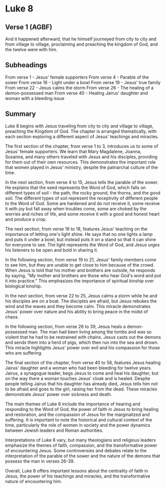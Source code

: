 # Luke 8

## Verse 1 (AGBF)

And it happened afterward, that he himself journeyed from city to city and from village to village, proclaiming and preaching the kingdom of God, and the twelve were with him.

## Subheadings

From verse 1 - Jesus' female supporters
From verse 4 - Parable of the sower
From verse 16 - Light under a bowl
From verse 19 - Jesus' true family
From verse 22 - Jesus calms the storm
From verse 26 - The healing of a demon-possessed man
From verse 40 - Healing Jairus' daughter and woman with a bleeding issue

## Summary

Luke 8 begins with Jesus traveling from city to city and village to village, preaching the Kingdom of God. The chapter is arranged thematically, with each section exploring a different aspect of Jesus' teachings and miracles.

The first section of the chapter, from verse 1 to 3, introduces us to some of Jesus' female supporters. We learn that Mary Magdalene, Joanna, Susanna, and many others traveled with Jesus and his disciples, providing for them out of their own resources. This demonstrates the important role that women played in Jesus' ministry, despite the patriarchal culture of the time.

In the next section, from verse 4 to 15, Jesus tells the parable of the sower. He explains that the seed represents the Word of God, which falls on different types of soil - the path, the rocky ground, the thorns, and the good soil. The different types of soil represent the receptivity of different people to the Word of God. Some are hardened and do not receive it, some receive it with joy but fall away when troubles come, some are choked by the worries and riches of life, and some receive it with a good and honest heart and produce a crop.

The next section, from verse 16 to 18, features Jesus' teaching on the importance of letting one's light shine. He says that no one lights a lamp and puts it under a bowl, but instead puts it on a stand so that it can shine for everyone to see. The light represents the Word of God, and Jesus urges his listeners to be open and bold in sharing it.

In the following section, from verse 19 to 21, Jesus' family members come to see him, but they are unable to get close to him because of the crowd. When Jesus is told that his mother and brothers are outside, he responds by saying, "My mother and brothers are those who hear God's word and put it into practice." This emphasizes the importance of spiritual kinship over biological kinship.

In the next section, from verse 22 to 25, Jesus calms a storm while he and his disciples are on a boat. The disciples are afraid, but Jesus rebukes the wind and the waves and they become calm. This miracle demonstrates Jesus' power over nature and his ability to bring peace in the midst of chaos.

In the following section, from verse 26 to 39, Jesus heals a demon-possessed man. The man had been living among the tombs and was so violent that he had to be restrained with chains. Jesus casts out the demons and sends them into a herd of pigs, which then run into the sea and drown. This miracle highlights Jesus' power over evil and his compassion for those who are suffering.

The final section of the chapter, from verse 40 to 56, features Jesus healing Jairus' daughter and a woman who had been bleeding for twelve years. Jairus, a synagogue leader, begs Jesus to come and heal his daughter, but on the way there a woman touches Jesus' cloak and is healed. Despite people telling Jairus that his daughter has already died, Jesus tells him not to be afraid and goes to the girl, raising her from the dead. These miracles demonstrate Jesus' power over sickness and death.

The main themes of Luke 8 include the importance of hearing and responding to the Word of God, the power of faith in Jesus to bring healing and restoration, and the compassion of Jesus for the marginalized and suffering. It is important to note the historical and cultural context of the time, particularly the role of women in society and the power dynamics between Jewish leaders and Roman authorities.

Interpretations of Luke 8 vary, but many theologians and religious leaders emphasize the themes of faith, compassion, and the transformative power of encountering Jesus. Some controversies and debates relate to the interpretation of the parable of the sower and the nature of the demons that possess the man in verses 26-39.

Overall, Luke 8 offers important lessons about the centrality of faith in Jesus, the power of his teachings and miracles, and the transformative nature of encountering him.